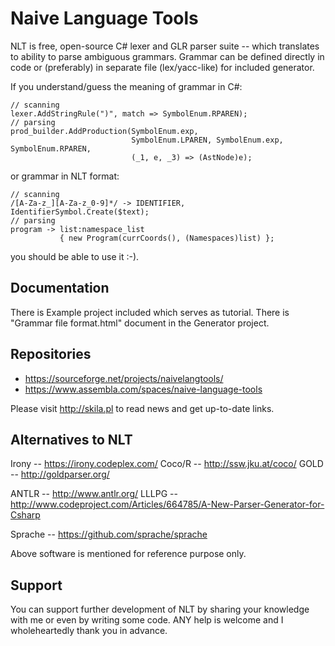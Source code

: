 # Naive Language Tools

NLT is free, open-source C# lexer and GLR parser suite -- which
translates to ability to parse ambiguous grammars. Grammar can be
defined directly in code or (preferably) in separate file
(lex/yacc-like) for included generator.

If you understand/guess the meaning of grammar in C#:

    // scanning
    lexer.AddStringRule(")", match => SymbolEnum.RPAREN);
    // parsing
    prod_builder.AddProduction(SymbolEnum.exp,
                               SymbolEnum.LPAREN, SymbolEnum.exp, SymbolEnum.RPAREN,
                               (_1, e, _3) => (AstNode)e);

or grammar in NLT format:

    // scanning
    /[A-Za-z_][A-Za-z_0-9]*/ -> IDENTIFIER, IdentifierSymbol.Create($text);
    // parsing
    program -> list:namespace_list
               { new Program(currCoords(), (Namespaces)list) };

you should be able to use it :-).


## Documentation

There is Example project included which serves as tutorial. There is
"Grammar file format.html" document in the Generator project.


## Repositories

* https://sourceforge.net/projects/naivelangtools/
* https://www.assembla.com/spaces/naive-language-tools

Please visit http://skila.pl to read news and get up-to-date links.


## Alternatives to NLT

Irony   -- https://irony.codeplex.com/
Coco/R  -- http://ssw.jku.at/coco/
GOLD    -- http://goldparser.org/

ANTLR   -- http://www.antlr.org/
LLLPG   -- http://www.codeproject.com/Articles/664785/A-New-Parser-Generator-for-Csharp

Sprache -- https://github.com/sprache/sprache

Above software is mentioned for reference purpose only.


## Support

You can support further development of NLT by sharing your knowledge
with me or even by writing some code. ANY help is welcome and
I wholeheartedly thank you in advance.
